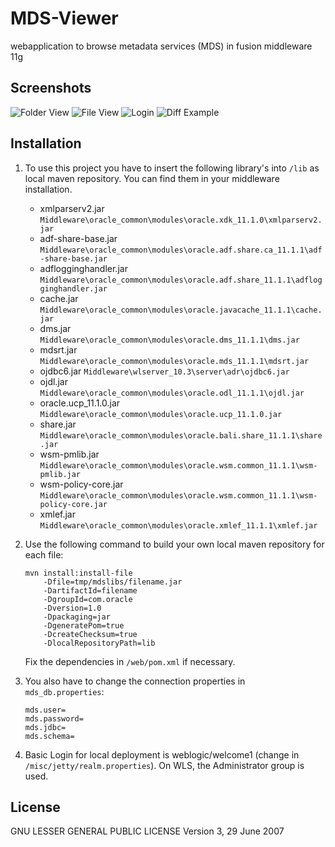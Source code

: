 MDS-Viewer
==========

webapplication to browse metadata services (MDS) in fusion middleware 11g

Screenshots
-----------
![Folder View](https://raw.github.com/stetro/MDS-Viewer/master/img/folder.PNG)
![File View](https://raw.github.com/stetro/MDS-Viewer/master/img/file.PNG)
![Login](https://raw.github.com/stetro/MDS-Viewer/master/img/login.PNG)
![Diff Example](https://raw.github.com/stetro/MDS-Viewer/master/img/diffexample.PNG)

Installation
------------
1. To use this project you have to insert the following library's into  ``/lib`` as local maven repository. You can find them in your middleware installation.
    * xmlparserv2.jar ``Middleware\oracle_common\modules\oracle.xdk_11.1.0\xmlparserv2.jar``
    * adf-share-base.jar ``Middleware\oracle_common\modules\oracle.adf.share.ca_11.1.1\adf-share-base.jar``
    * adflogginghandler.jar ``Middleware\oracle_common\modules\oracle.adf.share_11.1.1\adflogginghandler.jar``
    * cache.jar ``Middleware\oracle_common\modules\oracle.javacache_11.1.1\cache.jar``
    * dms.jar ``Middleware\oracle_common\modules\oracle.dms_11.1.1\dms.jar``
    * mdsrt.jar ``Middleware\oracle_common\modules\oracle.mds_11.1.1\mdsrt.jar``
    * ojdbc6.jar ``Middleware\wlserver_10.3\server\adr\ojdbc6.jar``
    * ojdl.jar ``Middleware\oracle_common\modules\oracle.odl_11.1.1\ojdl.jar``
    * oracle.ucp_11.1.0.jar ``Middleware\oracle_common\modules\oracle.ucp_11.1.0.jar``
    * share.jar ``Middleware\oracle_common\modules\oracle.bali.share_11.1.1\share.jar``
    * wsm-pmlib.jar ``Middleware\oracle_common\modules\oracle.wsm.common_11.1.1\wsm-pmlib.jar``
    * wsm-policy-core.jar ``Middleware\oracle_common\modules\oracle.wsm.common_11.1.1\wsm-policy-core.jar``
    * xmlef.jar ``Middleware\oracle_common\modules\oracle.xmlef_11.1.1\xmlef.jar``

2. Use the following command to build your own local maven repository for each file:

    ```
    mvn install:install-file
        -Dfile=tmp/mdslibs/filename.jar
        -DartifactId=filename
        -DgroupId=com.oracle
        -Dversion=1.0
        -Dpackaging=jar
        -DgeneratePom=true
        -DcreateChecksum=true
        -DlocalRepositoryPath=lib
    ```
    Fix the dependencies in ``/web/pom.xml`` if necessary.

3. You also have to change the connection properties in ``mds_db.properties``:
    ```
    mds.user=
    mds.password=
    mds.jdbc=
    mds.schema=
    ```

4. Basic Login for local deployment is weblogic/welcome1 (change in ``/misc/jetty/realm.properties``).
    On WLS, the Administrator group is used.

License
---------------------
GNU LESSER GENERAL PUBLIC LICENSE Version 3, 29 June 2007